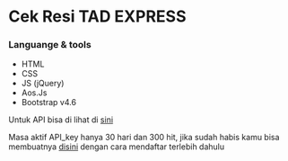 # Cek Resi TAD EXPRESS

### Languange & tools
- HTML
- CSS
- JS (jQuery)
- Aos.Js
- Bootstrap v4.6

Untuk API bisa di lihat di [sini](https://docs.binderbyte.com/api/cek-resi)

Masa aktif API_key hanya 30 hari dan 300 hit, jika sudah habis kamu bisa membuatnya [disini](https://binderbyte.com/) dengan cara mendaftar terlebih dahulu
